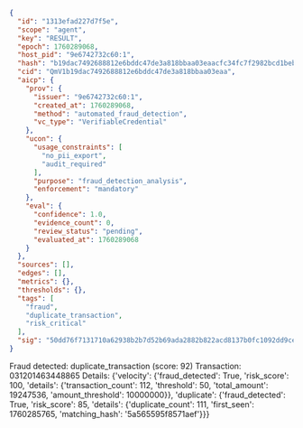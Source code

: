 ```json
{
  "id": "1313efad227d7f5e",
  "scope": "agent",
  "key": "RESULT",
  "epoch": 1760289068,
  "host_pid": "9e6742732c60:1",
  "hash": "b19dac7492688812e6bddc47de3a818bbaa03eaacfc34fc7f2982bcd1beb05ca",
  "cid": "QmV1b19dac7492688812e6bddc47de3a818bbaa03eaa",
  "aicp": {
    "prov": {
      "issuer": "9e6742732c60:1",
      "created_at": 1760289068,
      "method": "automated_fraud_detection",
      "vc_type": "VerifiableCredential"
    },
    "ucon": {
      "usage_constraints": [
        "no_pii_export",
        "audit_required"
      ],
      "purpose": "fraud_detection_analysis",
      "enforcement": "mandatory"
    },
    "eval": {
      "confidence": 1.0,
      "evidence_count": 0,
      "review_status": "pending",
      "evaluated_at": 1760289068
    }
  },
  "sources": [],
  "edges": [],
  "metrics": {},
  "thresholds": {},
  "tags": [
    "fraud",
    "duplicate_transaction",
    "risk_critical"
  ],
  "sig": "50dd76f7131710a62938b2b7d52b69ada2882b822acd8137b0fc1092dd9ce1bc"
}
```

Fraud detected: duplicate_transaction (score: 92)
Transaction: 031201463448865
Details: {'velocity': {'fraud_detected': True, 'risk_score': 100, 'details': {'transaction_count': 112, 'threshold': 50, 'total_amount': 19247536, 'amount_threshold': 10000000}}, 'duplicate': {'fraud_detected': True, 'risk_score': 85, 'details': {'duplicate_count': 111, 'first_seen': 1760285765, 'matching_hash': '5a565595f8571aef'}}}